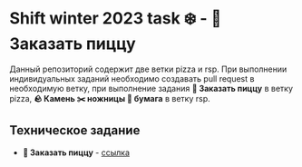 # **Shift winter 2023 task ❄️** - **🍕 Заказать пиццу**

Данный репозиторий содержит две ветки pizza и rsp. При выполнении индивидуальных заданий необходимо создавать pull request в необходимую ветку, при выполнение задания **🍕 Заказать пиццу** в ветку pizza, **🪨 Камень ✂️ ножницы 📑 бумага** в ветку rsp.

## Техническое задание
- **🍕 Заказать пиццу** - [ссылка](https://docs.google.com/document/d/1XsJ8aYIf0_qm3ZE_un_yfoRpT0F85bgaJGJn0VYf428/edit#heading=h.okk9rpudanxq)
